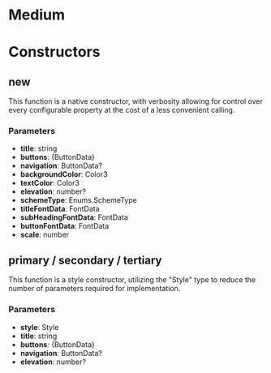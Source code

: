 # Medium


# Constructors


## new
This function is a native constructor, with verbosity allowing for control over every configurable property at the cost of a less convenient calling.

### Parameters
- **title**: string
- **buttons**: {ButtonData}
- **navigation**: ButtonData?
- **backgroundColor**: Color3
- **textColor**: Color3
- **elevation**: number?
- **schemeType**: Enums.SchemeType
- **titleFontData**: FontData
- **subHeadingFontData**: FontData
- **buttonFontData**: FontData
- **scale**: number

## primary / secondary / tertiary
This function is a style constructor, utilizing the "Style" type to reduce the number of parameters required for implementation.

### Parameters
- **style**: Style
- **title**: string
- **buttons**: {ButtonData}
- **navigation**: ButtonData?
- **elevation**: number?
